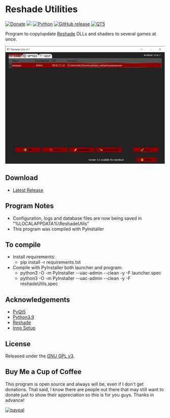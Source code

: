 # Reshade Utilities
[![Donate](https://img.shields.io/badge/Donate-PayPal-green.svg?style=plastic)](https://www.paypal.com/cgi-bin/webscr?cmd=_s-xclick&hosted_button_id=ENK474GPJMVTE)
[<img src="https://img.shields.io/github/license/ddc/ReshadeUtils.svg?style=plastic">](https://github.com/ddc/ReshadeUtils/blob/master/LICENSE)
[![Python](https://img.shields.io/badge/python-3.9-blue.svg?style=plastic)](https://www.python.org/downloads/)
[![GitHub release](https://img.shields.io/github/release/ddc/ReshadeUtils.svg?style=plastic)](https://github.com/ddc/ReshadeUtils/releases/latest)
[![QT5](https://img.shields.io/badge/PyQt-5-brightgreen.svg?style=plastic)](https://riverbankcomputing.com/software/pyqt/download)

Program to copy/update [Reshade](https://reshade.me/) DLLs and shaders to several games at once.

![screenshot](resources/images/screenshot.png)

## Download
+ [Latest Release](https://github.com/ddc/ReshadeUtils/releases/latest)


## Program Notes
+ Configuration, logs and database files are now being saved in "%LOCALAPPDATA%\ReshadeUtils"
+ This program was compiled with PyInstaller


## To compile
+ Install requirements:
    + pip install -r requirements.txt
+ Compile with PyInstaller both launcher and program:
    + python3 -O -m PyInstaller --uac-admin --clean -y -F launcher.spec
    + python3 -O -m PyInstaller --uac-admin --clean -y -F reshadeUtils.spec


## Acknowledgements
+ [PyQt5](https://riverbankcomputing.com/software/pyqt/download)
+ [Python3.9](https://www.python.org/downloads/)
+ [Reshade](https://reshade.me/)
+ [Inno Setup](http://www.innosetup.com/)


## License
Released under the [GNU GPL v3](LICENSE).


## Buy Me a Cup of Coffee
This program is open source and always will be, even if I don't get donations. That said, I know there are people out there that may still want to donate just to show their appreciation so this is for you guys. Thanks in advance!

[![paypal](https://www.paypalobjects.com/en_US/i/btn/btn_donate_SM.gif)](https://www.paypal.com/donate/?cmd=_s-xclick&hosted_button_id=ENK474GPJMVTE)
